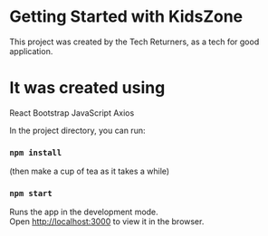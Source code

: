 # Getting Started with KidsZone
This project was created by the Tech Returners, as a tech for good application.

# It was created using 
 React
 Bootstrap
 JavaScript
 Axios

In the project directory, you can run:

### `npm install` 
(then make a cup of tea as it takes a while)

### `npm start` 
Runs the app in the development mode.\
Open [http://localhost:3000](http://localhost:3000) to view it in the browser.

